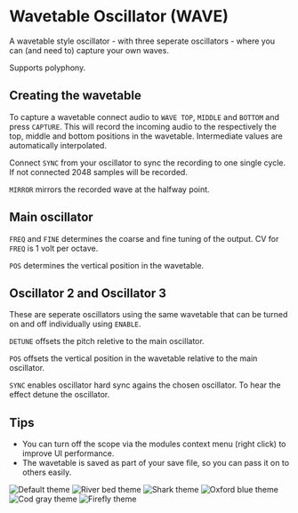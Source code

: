 # Wavetable Oscillator (WAVE)
A wavetable style oscillator - with three seperate oscillators - where you can (and need to) capture your own waves.

Supports polyphony.

## Creating the wavetable
To capture a wavetable connect audio to `WAVE TOP`, `MIDDLE` and `BOTTOM` and press `CAPTURE`. This will record the incoming audio to the respectively the top, middle and bottom positions in the wavetable. Intermediate values are automatically interpolated.

Connect `SYNC` from your oscillator to sync the recording to one single cycle. If not connected 2048 samples will be recorded.

`MIRROR` mirrors the recorded wave at the halfway point.

## Main oscillator
`FREQ` and `FINE` determines the coarse and fine tuning of the output. CV for `FREQ` is 1 volt per octave.

`POS` determines the vertical position in the wavetable.

## Oscillator 2 and Oscillator 3
These are seperate oscillators using the same wavetable that can be turned on and off individually using `ENABLE`.

`DETUNE` offsets the pitch reletive to the main oscillator.

`POS` offsets the vertical position in the wavetable relative to the main oscillator.

`SYNC` enables oscillator hard sync agains the chosen oscillator. To hear the effect detune the oscillator.

## Tips
* You can turn off the scope via the modules context menu (right click) to improve UI performance.
* The wavetable is saved as part of your save file, so you can pass it on to others easily.


![Default theme](/module-screenshots/default/WAVE.png?raw=true)
![River bed theme](/module-screenshots/river-bed/WAVE.png?raw=true)
![Shark theme](/module-screenshots/shark/WAVE.png?raw=true)
![Oxford blue theme](/module-screenshots/oxford-blue/WAVE.png?raw=true)
![Cod gray theme](/module-screenshots/cod-gray/WAVE.png?raw=true)
![Firefly theme](/module-screenshots/firefly/WAVE.png?raw=true)